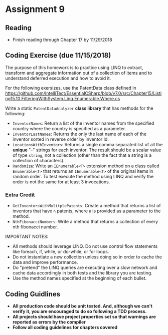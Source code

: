 # Assignment 9

## Reading

* Finish reading through Chapter 17 by 11/29/2018

## Coding Exercise (due 11/15/2018)

The purpose of this homework is to practice using LINQ to extract, transform and aggregate information out of a collection of items and to understand deferred execution and how to avoid it.

For the following exersizes, use the PatentData class defined in
https://github.com/IntelliTect/EssentialCSharp/blob/v7.0/src/Chapter15/Listing15.10.FilteringWithSystem.Linq.Enumerable.Where.cs

Write a static `PatentDataAnalyzer` **class library** that has methods for the following:

* `InventorNames`: Return a list of the inventor names from the specified country where the country is specified as a parameter.
* `InventorLastNames`: Returns the only the last name of each of the inventor sorted in reverse order by inventor Id.
* `LocationsWithInventors`: Returns a single comma separated list of all the **unique** "<State>-<Country>" strings for each inventor.  The result should be a scalar value of type `string`, not a collection (other than the fact that a string is a collection of characters).
* `Randomize`: Write an `IEnumerable<T>` extension method on a class called `Enumerable<T>` that returns an `IEnumerable<T>` of the original items in random order.  To test execute the method using LINQ and verify the order is not the same for at least 3 invocations.

### Extra Credit

* `GetInventorsWithMulitplePatents`: Create a method that returns a list of inventors that have `n` patents, where `n` is provided as a parameter to the method.
* `NthFibonacciNumbers`: Write a method that returns a collection of every nth fibonacci number.

IMPORTANT NOTES:

* All methods should leverage LINQ.  Do not use control flow statements like foreach, if, while, or do-while, or for loops.
* Do not instantiate a new collection unless doing so in order to cache the data and improve performance.
* Do "pretend" the LINQ queries are executing over a slow network and cache data accordingly in both tests and the library you are testing.
* Use the method names specified at the beginning of each bullet.

## Coding Guidlines

* **All production code should be unit tested.  And, although we can't verify it, you are encouraged to do so following a TDD process.**
* **All projects should have project properties set so that warnings are reported as errors by the compiler**
* **Follow all coding guidelines for chapters covered**
